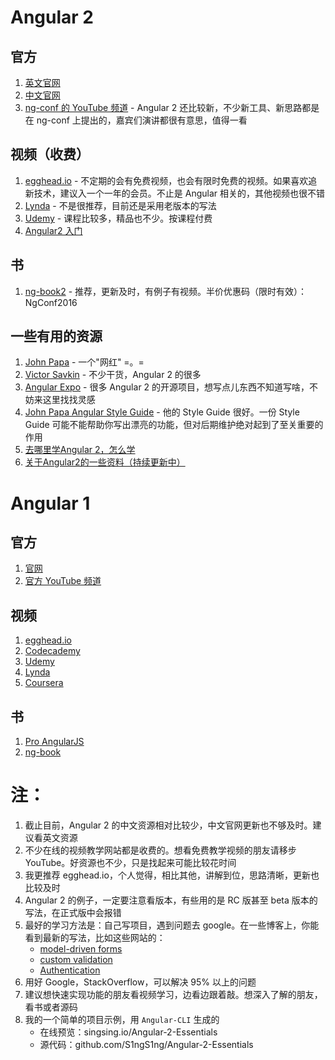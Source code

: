 # Angular 2
## 官方
1. [英文官网](angular.io)
2. [中文官网](angular.cn)
3. [ng-conf 的 YouTube 频道](https://www.youtube.com/user/ngconfvideos) - Angular 2 还比较新，不少新工具、新思路都是在 ng-conf 上提出的，嘉宾们演讲都很有意思，值得一看

## 视频（收费）
1. [egghead.io](egghead.io) - 不定期的会有免费视频，也会有限时免费的视频。如果喜欢追新技术，建议入一个一年的会员。不止是 Angular 相关的，其他视频也很不错
2. [Lynda](lynda.com) - 不是很推荐，目前还是采用老版本的写法
3. [Udemy](udemy.com) - 课程比较多，精品也不少。按课程付费
4. [Angular2 入门](http://www.hubwiz.com/course/5599d367a164dd0d75929c76/)

## 书
1. [ng-book2](ng-book.com/2) - 推荐，更新及时，有例子有视频。半价优惠码（限时有效）：NgConf2016

## 一些有用的资源
1. [John Papa](https://johnpapa.net/) - 一个"网红" =。=
2. [Victor Savkin](https://vsavkin.com/@vsavkin) - 不少干货，Angular 2 的很多
3. [Angular Expo](http://angularexpo.com/) - 很多 Angular 2 的开源项目，想写点儿东西不知道写啥，不妨来这里找找灵感
4. [John Papa Angular Style Guide](https://github.com/johnpapa/angular-styleguide) - 他的 Style Guide 很好。一份 Style Guide 可能不能帮助你写出漂亮的功能，但对后期维护绝对起到了至关重要的作用
5. [去哪里学Angular 2，怎么学](https://www.delivoper.com/t/angular-2/32)
6. [关于Angular2的一些资料（持续更新中）](https://segmentfault.com/a/1190000003761054)

# Angular 1
## 官方
1. [官网](https://www.angularjs.org/)
2. [官方 YouTube 频道](https://www.youtube.com/user/angularjs)

## 视频
1. [egghead.io](egghead.io)
2. [Codecademy](codecademy.com)
3. [Udemy](udemy.com)
4. [Lynda](lynda.com)
5. [Coursera](coursera.org)

## 书
1. [Pro AngularJS](http://www.apress.com/us/book/9781430264484)
2. [ng-book](ng-book.com)


# 注：
1. 截止目前，Angular 2 的中文资源相对比较少，中文官网更新也不够及时。建议看英文资源
2. 不少在线的视频教学网站都是收费的。想看免费教学视频的朋友请移步 YouTube。好资源也不少，只是找起来可能比较花时间
3. 我更推荐 egghead.io，个人觉得，相比其他，讲解到位，思路清晰，更新也比较及时
4. Angular 2 的例子，一定要注意看版本，有些用的是 RC 版甚至 beta 版本的写法，在正式版中会报错
5. 最好的学习方法是：自己写项目，遇到问题去 google。在一些博客上，你能看到最新的写法，比如这些网站的：
    - [model-driven forms](http://blog.thoughtram.io/angular/2016/06/22/model-driven-forms-in-angular-2.html)
    - [custom validation](https://scotch.io/tutorials/how-to-implement-a-custom-validator-directive-confirm-password-in-angular-2)
    - [Authentication](https://medium.com/@blacksonic86/authentication-in-angular-2-958052c64492#.18w4eywho)
6. 用好 Google，StackOverflow，可以解决 95% 以上的问题
7. 建议想快速实现功能的朋友看视频学习，边看边跟着敲。想深入了解的朋友，看书或者源码
8. 我的一个简单的项目示例，用 `Angular-CLI` 生成的
    - 在线预览：singsing.io/Angular-2-Essentials
    - 源代码：github.com/S1ngS1ng/Angular-2-Essentials
